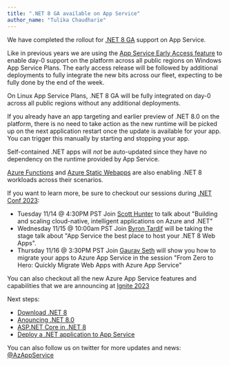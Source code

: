 ```yaml
---
title: ".NET 8 GA available on App Service"
author_name: "Tulika Chaudharie"
---
```


We have completed the rollout for [.NET 8 GA](https://dotnet.microsoft.com/en-us/download/dotnet/8.0) support on App Service.

Like in previous years we are using the [App Service Early Access feature](https://aka.ms/app-service-early-access) to enable day-0 support on the platform across all public regions on Windows App Service Plans. The early access release will be followed by additional deployments to fully integrate the new bits across our fleet, expecting to be fully done by the end of the week.

On Linux App Service Plans, .NET 8 GA will be fully integrated on day-0 across all public regions without any additional deployments.

If you already have an app targeting and earlier preview of .NET 8.0 on the platform, there is no need to take action as the new runtime will be picked up on the next application restart once the update is available for your app. You can trigger this manually by starting and stopping your app.

Self-contained .NET apps will *not* be auto-updated since they have no dependency on the runtime provided by App Service.

[Azure Functions](https://aka.ms/af-dotnet-isolated-net8) and [Azure Static Webapps](https://aka.ms/swa-dotnet8) are also enabling .NET 8 workloads across their scenarios.


If you want to learn more, be sure to checkout our sessions during [.NET Conf 2023](https://www.dotnetconf.net/agenda):

- Tuesday 11/14 @ 4:30PM PST Join [Scott Hunter](https://twitter.com/coolcsh) to talk about "Building and scaling cloud-native, intelligent applications on Azure and .NET"
- Wednesday 11/15 @ 10:00am PST Join [Byron Tardif](https://twitter.com/bktv99) will be taking the stage talk about  "App Service the best place to host your .NET 8 Web Apps".
- Thursday 11/16 @ 3:30PM PST Join [Gaurav Seth](https://twitter.com/segaurav) will show you how to migrate your apps to Azure App Service in the session "From Zero to Hero: Quickly Migrate Web Apps with Azure App Service"

You can also checkout all the new Azure App Service features and capabilities that we are announcing at [Ignite 2023](https://aka.ms/appserviceignite2023whatsnew)

Next steps:

- [Download .NET 8](https://dotnet.microsoft.com/en-us/download/dotnet/8.0)
- [Anouncing .NET 8.0 ](https://aka.ms/dotnet8blog)
- [ASP.NET Core in .NET 8](https://www.microsoft.com/)
- [Deploy a .NET application to App Service](https://docs.microsoft.com/azure/app-service/quickstart-dotnetcore?tabs=net60&pivots=development-environment-vs)

You can also follow us on twitter for more updates and news: [@AzAppService](https://twitter.com/AzAppService/)